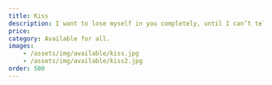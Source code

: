 ```yaml
---
title: Kiss
description: I want to lose myself in you completely, until I can’t tell where you begin and where I end.
price: 
category: Available for all.
images: 
    - /assets/img/available/kiss.jpg
    - /assets/img/available/kiss2.jpg
order: 500
---
```

